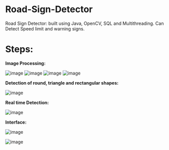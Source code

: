# Road-Sign-Detector
Road Sign Detector: built using Java, OpenCV, SQL and Multithreading. Can Detect Speed limit and warning signs. 

# Steps:
**Image Processing:**

![image](https://user-images.githubusercontent.com/74180896/167541780-dacba80c-c1b5-4b48-bb67-894ca0c75017.png)
![image](https://user-images.githubusercontent.com/74180896/167541856-322479b2-4934-46a3-89c8-81ff975fef05.png)
![image](https://user-images.githubusercontent.com/74180896/167541903-6a1acf96-8577-4b8b-8af7-f9d3a6622617.png)
![image](https://user-images.githubusercontent.com/74180896/167542146-14d17cd6-2bcb-4d7f-93d7-4fac61cfd708.png)


**Detection of round, triangle and rectangular shapes:**

![image](https://user-images.githubusercontent.com/74180896/167542337-af2eea01-5802-4bb4-89fa-b89468329cbe.png)

**Real time Detection:**

![image](https://user-images.githubusercontent.com/74180896/167542620-ba998de5-05fa-4635-acff-40b43798e16d.png)

**Interface:**

![image](https://user-images.githubusercontent.com/74180896/167542739-7a06955a-7769-4ff4-9c7c-285d17ecbf67.png)

![image](https://user-images.githubusercontent.com/74180896/167542816-1355848b-24c6-44a8-a8ea-9f0a01a9bbdf.png)


